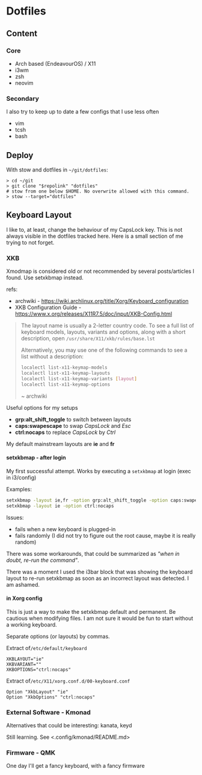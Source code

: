# Dotfiles

## Content

### Core
- Arch based (EndeavourOS) / X11
- i3wm
- zsh
- neovim

### Secondary

I also try to keep up to date a few configs that I use less often
- vim
- tcsh
- bash

## Deploy

With stow and dotfiles in `~/git/dotfiles`:

```
> cd ~/git
> git clone "$repolink" "dotfiles"
# stow from one below $HOME. No overwrite allowed with this command.
> stow --target="dotfiles"
```

## Keyboard Layout

I like to, at least, change the behaviour of my CapsLock key. This is not always visible in
the dotfiles tracked here. Here is a small section of me trying to not forget.

### XKB

Xmodmap is considered old or not recommended by several posts/articles I found. Use setxkbmap
instead.

refs:
- archwiki - <https://wiki.archlinux.org/title/Xorg/Keyboard_configuration>
- XKB Configuration Guide - <https://www.x.org/releases/X11R7.5/doc/input/XKB-Config.html>

> The layout name is usually a 2-letter country code.
> To see a full list of keyboard models, layouts, variants and options, along with a short description,
> open `/usr/share/X11/xkb/rules/base.lst`
>
> Alternatively, you may use one of the following commands to see a list without a description:
> ```bash
> localectl list-x11-keymap-models
> localectl list-x11-keymap-layouts
> localectl list-x11-keymap-variants [layout]
> localectl list-x11-keymap-options
> ```
> ~ archwiki

Useful options for my setups
- **grp:alt_shift_toggle** to switch between layouts
- **caps:swapescape** to swap *CapsLock* and *Esc*
- **ctrl:nocaps** to replace *CapsLock* by *Ctrl*

My default mainstream layouts are **ie** and **fr**

#### setxkbmap - after login

My first successful attempt. Works by executing a `setxkbmap` at login (exec in i3/config)

Examples:
```bash
setxkbmap -layout ie,fr -option grp:alt_shift_toggle -option caps:swapescape
setxkbmap -layout ie -option ctrl:nocaps
```
Issues:
- fails when a new keyboard is plugged-in
- fails randomly (I did not try to figure out the root cause, maybe it is really random)

There was some workarounds, that could be summarized as *"when in doubt, re-run the command"*.

There was a moment I used the i3bar block that was showing the keyboard layout to re-run setxkbmap
as soon as an incorrect layout was detected. I am ashamed.

#### in Xorg config

This is just a way to make the setxkbmap default and permanent. Be cautious when modifying files.
I am not sure it would be fun to start without a working keyboard.

Separate options (or layouts) by commas.

Extract of`/etc/default/keyboard`

```
XKBLAYOUT="ie"
XKBVARIANT=""
XKBOPTIONS="ctrl:nocaps"
```

Extract of`/etc/X11/xorg.conf.d/00-keyboard.conf`

```
Option "XkbLayout" "ie"
Option "XkbOptions" "ctrl:nocaps"
```

### External Software - Kmonad

Alternatives that could be interesting: kanata, keyd

Still learning. See <.config/kmonad/README.md>

### Firmware - QMK

One day I'll get a fancy keyboard, with a fancy firmware

